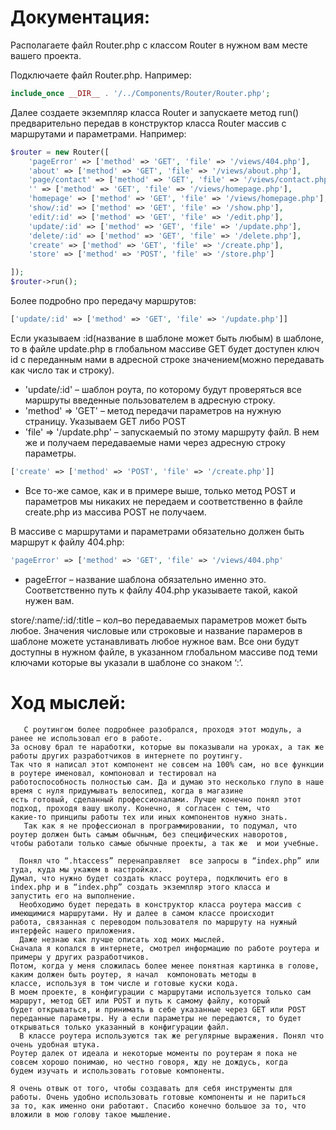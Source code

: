 # Документация:
Располагаете файл Router.php с классом Router в нужном вам месте вашего проекта.

Подключаете файл Router.php. Например:
```php
include_once __DIR__ . '/../Components/Router/Router.php';
```

Далее создаете экземпляр класса Router и запускаете метод run() предварительно передав в конструктор класса Router массив с маршрутами и параметрами. Например:
```php
$router = new Router([
    'pageError' => ['method' => 'GET', 'file' => '/views/404.php'],
    'about' => ['method' => 'GET', 'file' => '/views/about.php'],
    'page/contact' => ['method' => 'GET', 'file' => '/views/contact.php'],
    '' => ['method' => 'GET', 'file' => '/views/homepage.php'],
    'homepage' => ['method' => 'GET', 'file' => '/views/homepage.php'],
    'show/:id' => ['method' => 'GET', 'file' => '/show.php'],
    'edit/:id' => ['method' => 'GET', 'file' => '/edit.php'],
    'update/:id' => ['method' => 'GET', 'file' => '/update.php'],
    'delete/:id' => ['method' => 'GET', 'file' => '/delete.php'],
    'create' => ['method' => 'GET', 'file' => '/create.php'],
    'store' => ['method' => 'POST', 'file' => '/store.php']

]);
$router->run();
```

Более подробно про передачу маршрутов:
```php
['update/:id' => ['method' => 'GET', 'file' => '/update.php']] 
```
Если указываем :id(название в шаблоне может быть любым) в шаблоне, то в файле update.php  в глобальном массиве GET будет доступен ключ id с переданным нами в адресной строке значением(можно передавать как число так и строку).
  + 'update/:id' – шаблон роута, по которому будут проверяться все маршруты введенные пользователем в адресную строку.
  + 'method' => 'GET' – метод передачи параметров на нужную страницу. Указываем GET либо POST
  + 'file' => '/update.php' – запускаемый по этому маршруту файл. В нем же и получаем передаваемые нами через адресную строку параметры.

```php
['create' => ['method' => 'POST', 'file' => '/create.php']]
```
+ Все то-же самое, как и в примере выше, только метод POST и параметров мы никаких не передаем и соответственно в файле create.php из массива POST не получаем.

В массиве с маршрутами и параметрами обязательно должен быть маршрут к файлу 404.php:
```php
'pageError' => ['method' => 'GET', 'file' => '/views/404.php'
```
+ pageError – название шаблона обязательно именно это.
Соответственно путь к файлу 404.php указываете такой, какой нужен вам.

store/:name/:id/:title – кол–во передаваемых параметров может быть любое. Значения числовые или строковые и название парамеров в шаблоне можете устанавливать любое нужное вам.
Все они будут доступны в нужном файле, в указанном глобальном массиве под теми ключами которые вы указали в шаблоне со знаком ‘:’.

# Ход мыслей:
```
   С роутингом более подробнее разобрался, проходя этот модуль, а ранее не использовал его в работе.
За основу брал те наработки, которые вы показывали на уроках, а так же работы других разработчиков в интернете по роутингу.
Так что я написал этот компонент не совсем на 100% сам, но все функции в роутере именовал, компоновал и тестировал на
работоспособность полностью сам. Да и думаю это несколько глупо в наше время с нуля придумывать велосипед, когда в магазине
есть готовый, сделанный профессионалами. Лучше конечно понял этот подход, проходя вашу школу. Конечно, я согласен с тем, что
какие-то принципы работы тех или иных компонентов нужно знать.
   Так как я не профессионал в программировании, то подумал, что роутер должен быть самым обычным, без специфических наворотов,
чтобы работали только самые обычные проекты, а так же  и мои учебные.

  Понял что “.htaccess” перенаправляет  все запросы в “index.php” или туда, куда мы укажем в настройках.
Думал, что нужно будет создать класс роутера, подключить его в index.php и в “index.php” создать экземпляр этого класса и
запустить его на выполнение.
  Необходимо будет передать в конструктор класса роутера массив с имеющимися маршрутами. Ну и далее в самом классе происходит
работа, связанная с переводом пользователя по маршруту на нужный интерфейс нашего приложения.
  Даже незнаю как лучше описать ход моих мыслей.
Сначала я копался в интернете, смотрел информацию по работе роутера и примеры у других разработчиков.
Потом, когда у меня сложилась более менее понятная картинка в голове, каким должен быть роутер, я начал  компоновать методы в
классе, используя в том числе и готовые куски кода.
В моем проекте, в конфигурации с маршрутами используется только сам маршрут, метод GET или POST и путь к самому файлу, который
будет открываться, и принимать в себе указанные через GET или POST переданные параметры. Ну а если параметры не передаются, то будет
открываться только указанный в конфигурации файл. 
  В классе роутера используются так же регулярные выражения. Понял что очень удобная штука.
Роутер далек от идеала и некоторые моменты по роутерам я пока не совсем хорошо понимаю, но честно говоря, жду не дождусь, когда
будем изучать и использовать готовые компоненты.
  
Я очень отвык от того, чтобы создавать для себя инструменты для работы. Очень удобно использовать готовые компоненты и не париться
за то, как именно они работают. Спасибо конечно большое за то, что вложили в мою голову такое мышление.
```
